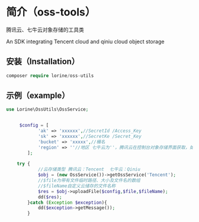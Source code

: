 # 简介（oss-tools）
腾讯云、七牛云对象存储的工具类

An SDK integrating Tencent cloud and qiniu cloud object storage

## 安装（Installation）

```php
composer require lorine/oss-utils
```

## 示例（example）

```php
use Lorine\OssUtils\OssService;


     $config = [
            'ak' => 'xxxxxx',//SecretId /Access_Key
            'sk' => 'xxxxxx',//SecretKe /Secret_Key
            'bucket' => 'xxxxx',//桶名
            'region' => ''//地区 七牛云为''，腾讯云在控制台对象存储界面获取，如上海（ap-shanghai）
        ];
    
    try {
            //云存储类型 腾讯云：Tencent  七牛云：Qiniu
            $obj = (new OssService())->getOssService('Tencent');
            //$file为带有文件临时路径、大小及文件名的数组
            //$fileName自定义云储存的文件名称
            $res = $obj->uploadFile($config,$file,$fileName);
            dd($res);
        }catch (Exception $exception){
            dd($exception->getMessage());
        }
```